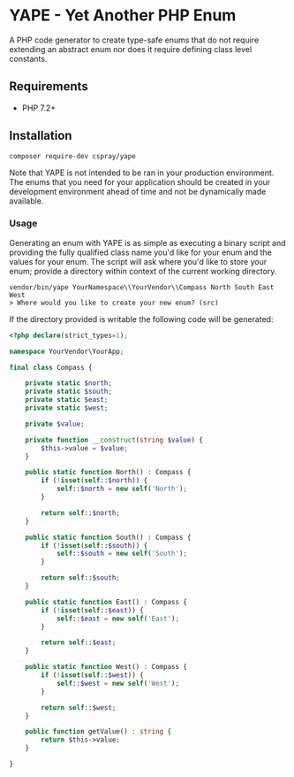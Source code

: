 # YAPE - Yet Another PHP Enum

A PHP code generator to create type-safe enums that do not require extending an abstract enum nor 
does it require defining class level constants.

## Requirements

- PHP 7.2+

## Installation

```shell
composer require-dev cspray/yape
```

Note that YAPE is not intended to be ran in your production environment. The enums that you need for your 
application should be created in your development environment ahead of time and not be dynamically made 
available.

### Usage

Generating an enum with YAPE is as simple as executing a binary script and providing the fully qualified 
class name you'd like for your enum and the values for your enum. The script will ask where you'd like 
to store your enum; provide a directory within context of the current working directory.

```shell script
vendor/bin/yape YourNamespace\\YourVendor\\Compass North South East West
> Where would you like to create your new enum? (src)
```

If the directory provided is writable the following code will be generated:

```php
<?php declare(strict_types=1);

namespace YourVendor\YourApp;

final class Compass {

    private static $north;
    private static $south;
    private static $east;
    private static $west;

    private $value;

    private function __construct(string $value) {
        $this->value = $value;
    }

    public static function North() : Compass {
        if (!isset(self::$north)) {
            self::$north = new self('North');
        }

        return self::$north;
    }

    public static function South() : Compass {
        if (!isset(self::$south)) {
            self::$south = new self('South');
        }

        return self::$south;
    }

    public static function East() : Compass {
        if (!isset(self::$east)) {
            self::$east = new self('East');
        }

        return self::$east;
    }

    public static function West() : Compass {
        if (!isset(self::$west)) {
            self::$west = new self('West');
        }

        return self::$west;
    }

    public function getValue() : string {
        return $this->value;
    }

}
```



